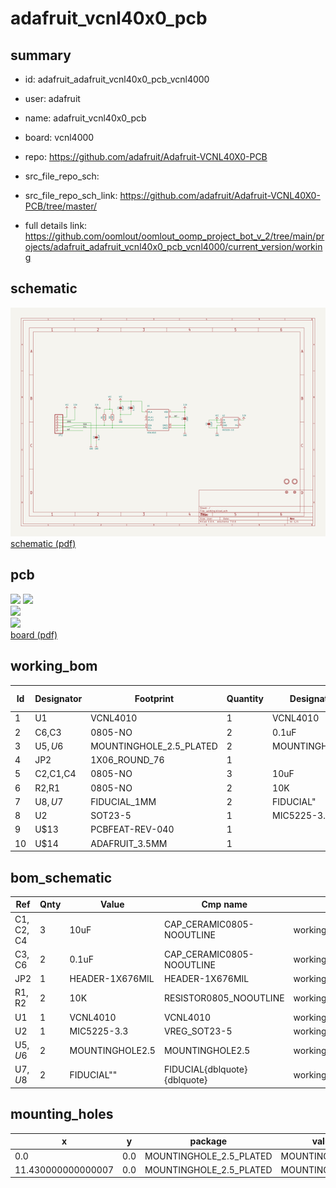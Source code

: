 # adafruit_vcnl40x0_pcb
 
## summary 
* id: adafruit_adafruit_vcnl40x0_pcb_vcnl4000
* user: adafruit
* name: adafruit_vcnl40x0_pcb
* board: vcnl4000
* repo: https://github.com/adafruit/Adafruit-VCNL40X0-PCB



* src_file_repo_sch: 
* src_file_repo_sch_link: https://github.com/adafruit/Adafruit-VCNL40X0-PCB/tree/master/
* full details link: https://github.com/oomlout/oomlout_oomp_project_bot_v_2/tree/main/projects/adafruit_adafruit_vcnl40x0_pcb_vcnl4000/current_version/working  

## schematic  
![](working_schematic_600.png)  
[schematic (pdf)](working_schematic.pdf)  

## pcb  
![](working_3d_600.png) 
![](working_3d_front_600.png)  
![](working_3d_back_600.png)  
![](working_600.png)  
[board (pdf)](working.pdf)  

## working_bom
| Id | Designator | Footprint | Quantity | Designation | Supplier and ref |  | None | 
| --- | --- | --- | --- | --- | --- | --- | --- | 
| 1 | U1 | VCNL4010 | 1 | VCNL4010 |  |  | [''] | 
| 2 | C6,C3 | 0805-NO | 2 | 0.1uF |  |  | [''] | 
| 3 | U$5,U$6 | MOUNTINGHOLE_2.5_PLATED | 2 | MOUNTINGHOLE2.5 |  |  | [''] | 
| 4 | JP2 | 1X06_ROUND_76 | 1 |  |  |  | [''] | 
| 5 | C2,C1,C4 | 0805-NO | 3 | 10uF |  |  | [''] | 
| 6 | R2,R1 | 0805-NO | 2 | 10K |  |  | [''] | 
| 7 | U$8,U$7 | FIDUCIAL_1MM | 2 | FIDUCIAL" |  |  | [''] | 
| 8 | U2 | SOT23-5 | 1 | MIC5225-3.3 |  |  | [''] | 
| 9 | U$13 | PCBFEAT-REV-040 | 1 |  |  |  | [''] | 
| 10 | U$14 | ADAFRUIT_3.5MM | 1 |  |  |  | [''] | 


## bom_schematic
| Ref | Qnty | Value | Cmp name | Footprint | Description | Vendor | DNP | 
| --- | --- | --- | --- | --- | --- | --- | --- | 
| C1, C2, C4 | 3 | 10uF | CAP_CERAMIC0805-NOOUTLINE | working:0805-NO |  |  |  | 
| C3, C6 | 2 | 0.1uF | CAP_CERAMIC0805-NOOUTLINE | working:0805-NO |  |  |  | 
| JP2 | 1 | HEADER-1X676MIL | HEADER-1X676MIL | working:1X06_ROUND_76 |  |  |  | 
| R1, R2 | 2 | 10K | RESISTOR0805_NOOUTLINE | working:0805-NO |  |  |  | 
| U1 | 1 | VCNL4010 | VCNL4010 | working:VCNL4010 |  |  |  | 
| U2 | 1 | MIC5225-3.3 | VREG_SOT23-5 | working:SOT23-5 |  |  |  | 
| U$5, U$6 | 2 | MOUNTINGHOLE2.5 | MOUNTINGHOLE2.5 | working:MOUNTINGHOLE_2.5_PLATED |  |  |  | 
| U$7, U$8 | 2 | FIDUCIAL"" | FIDUCIAL{dblquote}{dblquote} | working:FIDUCIAL_1MM |  |  |  | 


## mounting_holes
| x | y | package | value | ref | size | 
| --- | --- | --- | --- | --- | --- | 
| 0.0 | 0.0 | MOUNTINGHOLE_2.5_PLATED | MOUNTINGHOLE2.5 | U$5 | m3 | 
| 11.430000000000007 | 0.0 | MOUNTINGHOLE_2.5_PLATED | MOUNTINGHOLE2.5 | U$6 | m3 | 



